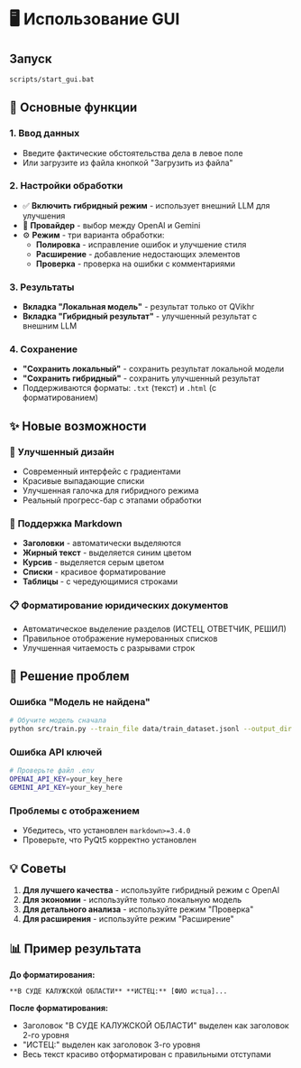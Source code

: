 # 🖥️ Использование GUI

## Запуск
```bash
scripts/start_gui.bat
```

## 🎯 Основные функции

### 1. **Ввод данных**
- Введите фактические обстоятельства дела в левое поле
- Или загрузите из файла кнопкой "Загрузить из файла"

### 2. **Настройки обработки**
- ✅ **Включить гибридный режим** - использует внешний LLM для улучшения
- 🔄 **Провайдер** - выбор между OpenAI и Gemini
- ⚙️ **Режим** - три варианта обработки:
  - **Полировка** - исправление ошибок и улучшение стиля
  - **Расширение** - добавление недостающих элементов
  - **Проверка** - проверка на ошибки с комментариями

### 3. **Результаты**
- **Вкладка "Локальная модель"** - результат только от QVikhr
- **Вкладка "Гибридный результат"** - улучшенный результат с внешним LLM

### 4. **Сохранение**
- **"Сохранить локальный"** - сохранить результат локальной модели
- **"Сохранить гибридный"** - сохранить улучшенный результат
- Поддерживаются форматы: `.txt` (текст) и `.html` (с форматированием)

## ✨ Новые возможности

### 🎨 **Улучшенный дизайн**
- Современный интерфейс с градиентами
- Красивые выпадающие списки
- Улучшенная галочка для гибридного режима
- Реальный прогресс-бар с этапами обработки

### 📝 **Поддержка Markdown**
- **Заголовки** - автоматически выделяются
- **Жирный текст** - выделяется синим цветом
- **Курсив** - выделяется серым цветом
- **Списки** - красивое форматирование
- **Таблицы** - с чередующимися строками

### 📋 **Форматирование юридических документов**
- Автоматическое выделение разделов (ИСТЕЦ, ОТВЕТЧИК, РЕШИЛ)
- Правильное отображение нумерованных списков
- Улучшенная читаемость с разрывами строк

## 🔧 Решение проблем

### Ошибка "Модель не найдена"
```bash
# Обучите модель сначала
python src/train.py --train_file data/train_dataset.jsonl --output_dir models/legal_model
```

### Ошибка API ключей
```bash
# Проверьте файл .env
OPENAI_API_KEY=your_key_here
GEMINI_API_KEY=your_key_here
```

### Проблемы с отображением
- Убедитесь, что установлен `markdown>=3.4.0`
- Проверьте, что PyQt5 корректно установлен

## 💡 Советы

1. **Для лучшего качества** - используйте гибридный режим с OpenAI
2. **Для экономии** - используйте только локальную модель
3. **Для детального анализа** - используйте режим "Проверка"
4. **Для расширения** - используйте режим "Расширение"

## 📊 Пример результата

**До форматирования:**
```
**В СУДЕ КАЛУЖСКОЙ ОБЛАСТИ** **ИСТЕЦ:** [ФИО истца]...
```

**После форматирования:**
- Заголовок "В СУДЕ КАЛУЖСКОЙ ОБЛАСТИ" выделен как заголовок 2-го уровня
- "ИСТЕЦ:" выделен как заголовок 3-го уровня
- Весь текст красиво отформатирован с правильными отступами
